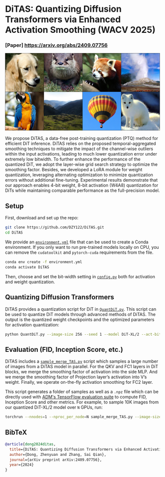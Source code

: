 # DiTAS: Quantizing Diffusion Transformers via Enhanced Activation Smoothing (WACV 2025)
### [Paper] https://arxiv.org/abs/2409.07756
![DiTAS samples](sample.png)

We propose DiTAS, a data-free post-training quantization (PTQ) method for efficient DiT inference. DiTAS relies on the proposed temporal-aggregated smoothing techniques to mitigate the impact of the channel-wise outliers within the input activations, leading to much lower quantization error under extremely low bitwidth. To further enhance the performance of the quantized DiT, we adopt the layer-wise grid search strategy to optimize the smoothing factor. Besides, we developed a LoRA module for weight quantization, leveraging alternating optimization to minimize quantization errors without additional fine-tuning. Experimental results demonstrate that our approach enables 4-bit weight, 8-bit activation (W4A8) quantization for DiTs while maintaining comparable performance as the full-precision model.

## Setup

First, download and set up the repo:

```bash
git clone https://github.com/DZY122/DiTAS.git
cd DiTAS
```

We provide an [`environment.yml`](environment.yml) file that can be used to create a Conda environment. If you only want 
to run pre-trained models locally on CPU, you can remove the `cudatoolkit` and `pytorch-cuda` requirements from the file.

```bash
conda env create -f environment.yml
conda activate DiTAS
```
Then, choose and set the bit-width setting in [`config.py`](config.py) both for activation and weight quantization.

## Quantizing Diffusion Transformers

DiTAS provides a quantization script for DiT in [`QuantDiT.py`](QuantDiT.py). This script can be used to quantize DiT models through advanced methods of DiTAS. The output is the quantized weight checkpoints and the optimized parameters for activation quantization:

```bash
python QuantDiT.py --image-size 256 --seed 1 --model DiT-XL/2 --act-bit 8 --weight-bit 4 --num-sampling-steps 50
```


## Evaluation (FID, Inception Score, etc.)

DiTAS includes a [`sample_merge_TAS.py`](sample_merge_TAS.py) script which samples a large number of images from a DiTAS model in parallel. For the QKV and FC1 layers in DiT blocks, we merge the smoothing factor of activation into the side MLP. And we merge the smoothing factor of Projection layer’s activation into V’s weight. Finally, we operate on-the-fly activation smoothing for FC2 layer. 

This script generates a folder of samples as well as a `.npz` file which can be directly used with [ADM's TensorFlow
evaluation suite](https://github.com/openai/guided-diffusion/tree/main/evaluations) to compute FID, Inception Score and
other metrics. For example, to sample 10K images from our quantized DiT-XL/2 model over `N` GPUs, run:

```bash
torchrun --nnodes=1 --nproc_per_node=N sample_merge_TAS.py --image-size 256 --model DiT-XL/2 --num-fid-samples 10000 --act-bit 8 --weight-bit 4 --path /path/DiTAS_Model
```



## BibTeX

```bibtex
@article{dong2024ditas,
  title={DiTAS: Quantizing Diffusion Transformers via Enhanced Activation Smoothing},
  author={Dong, Zhenyuan and Zhang, Sai Qian},
  journal={arXiv preprint arXiv:2409.07756},
  year={2024}
}
```
